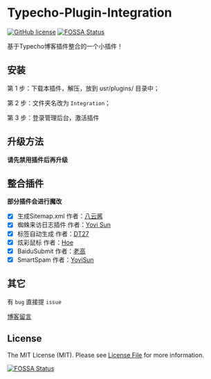 # Typecho-Plugin-Integration

[![GitHub license](https://img.shields.io/github/license/starskim/Typecho-Plugin-Integration?style=flat-square)](https://github.com/starskim/Typecho-Plugin-Integration/blob/master/LICENSE)
[![FOSSA Status](https://app.fossa.com/api/projects/git%2Bgithub.com%2Fstarskim%2FTypecho-Plugin-Integration.svg?type=small)](https://app.fossa.com/projects/git%2Bgithub.com%2Fstarskim%2FTypecho-Plugin-Integration?ref=badge_small)

基于Typecho博客插件整合的一个小插件！

## 安装

第 1 步：下载本插件，解压，放到 usr/plugins/ 目录中；

第 2 步：文件夹名改为 `Integration`；

第 3 步：登录管理后台，激活插件

## 升级方法

**请先禁用插件后再升级**

## 整合插件
**部分插件会进行魔改**
* [x] 生成Sitemap.xml 作者：[八云酱](https://www.bayun.org)
* [x] 蜘蛛来访日志插件 作者：[Yovi Sun](http://www.yovisun.com)
* [x] 标签自动生成 作者：[DT27](https://dt27.org)
* [x] 炫彩鼠标 作者：[Hoe](http://www.hoehub.com)
* [x] BaiduSubmit 作者：[老高](http://blog.phpgao.com/typecho_plugin_baidusubmit.html)
* [x] SmartSpam 作者：[YoviSun](http://www.yovisun.com)

## 其它

有 `bug` 直接提 `issue`

[博客留言](https://blog.starskim.cn/guestbook.html)

## License

The MIT License (MIT). Please see [License File](LICENSE) for more information.

[![FOSSA Status](https://app.fossa.com/api/projects/git%2Bgithub.com%2Fstarskim%2FTypecho-Plugin-Integration.svg?type=large)](https://app.fossa.com/projects/git%2Bgithub.com%2Fstarskim%2FTypecho-Plugin-Integration?ref=badge_large)

